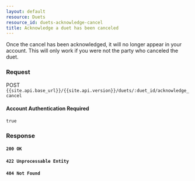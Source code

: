 ```yaml
---
layout: default
resource: Duets
resource_id: duets-acknowledge-cancel
title: Acknowledge a duet has been canceled
---
```

Once the cancel has been acknowledged, it will no longer appear in your account. This will only work if you were not the party who canceled the duet.

### Request

<span class="method">POST</span> `{{site.api.base_url}}/{{site.api.version}}/duets/:duet_id/acknowledge_cancel`

#### Account Authentication Required

`true`

### Response

#### `200 OK`

#### `422 Unprocessable Entity`

#### `404 Not Found`
